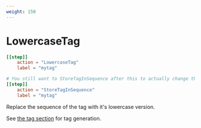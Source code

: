```yaml
---
weight: 150
---
```


# LowercaseTag


```toml
[[step]]
    action = "LowercaseTag"
    label = "mytag"

# You still want to StoreTagInSequence after this to actually change the sequence.
[[step]]
	action = "StoreTagInSequence"
	label = "mytag"
```

Replace the sequence of the tag with it's lowercase version.

See [the tag section](../../tag-steps) for tag generation.


